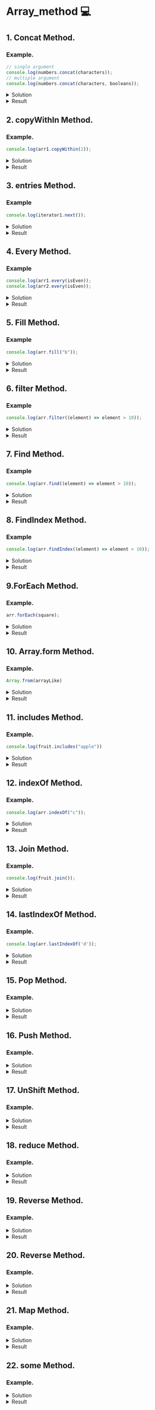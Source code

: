 # Array_method :computer:
## 1. Concat Method.
### Example.

```js
// single argument
console.log(numbers.concat(characters));
// multiple argument
console.log(numbers.concat(characters, booleans));

```
 
<details><summary>Solution</summary>
 
```js
 
  const num1 = [1, 2, 3];
    const num2 = [4, 5, 6];
    const num3 = [7, 8, 9];
    document.write(num1.concat(num2) + "<br>"); // single argument
    document.write(num1.concat(num2, num3) + "<br>"); // multiple argument
```
 </details> 
<details><summary>Result</summary>
 
```js
 [1,2,3,"a","b","c"]
[1,2,3,"a","b","c",true,false]
  
```
 </details> 

## 2. copyWithIn Method.
### Example.

```js
console.log(arr1.copyWithin(2));
```
 
<details><summary>Solution</summary>
 
```js
 
const arr1 = ['a', 'b', 'c', 'd', 'e', 1, 2, 3];
const arr2 = ['a', 'b', 'c', 'd', 'e', 1, 2, 3];
const arr3 = ['a', 'b', 'c', 'd', 'e', 1, 2, 3];

// copy elements from index 0 to last index to index 2
console.log(arr1.copyWithin(2));
// copy elements from index 4 to last index to index 2
console.log(arr2.copyWithin(2, 4));
```
 </details> 
<details><summary>Result</summary>
 
```js
["a","b","a","b","c","d","e",1]
["a","b","e",1,2,3,2,3]
  
```
 </details> 
 
## 3. entries Method.
### Example
```js 
console.log(iterator1.next());
```
<details><summary>Solution</summary>
 
```js
const arr = ["a", "b", "c", "d", "e"];
const iterator1 = arr.entries();
console.log(iterator1.next());
console.log(iterator1.next().value);
console.log(iterator1.next().value);

```
 </details> 
<details><summary>Result</summary>
 
```js
{"value":[0,"a"],"done":false}
[1,"b"]
[2,"c"]
  
```
 </details> 


## 4. Every Method.
### Example
```js 
console.log(arr1.every(isEven));
console.log(arr2.every(isEven));
```
<details><summary>Solution</summary>
 
```js
const arr1 = [1, 2, 3, 4, 5];
const arr2 = [22, 42, 86, 100, 4];

function isEven(num) {
  return num % 2 === 0;
}

console.log(arr1.every(isEven));
console.log(arr2.every(isEven));

```
 </details> 
<details><summary>Result</summary>
 
```js
false
true
  
```
 </details> 


## 5. Fill Method.
### Example
```js 
console.log(arr.fill("b"));
```
<details><summary>Solution</summary>
 
```js
const arr = ["a", "a", "a", "a", "a", "a", "a"];

// fill the whole array with "b"
console.log(arr.fill("b"));

```
 </details> 
<details><summary>Result</summary>
 
```js
["b","b","b","b","b","b","b"]  
```
 </details> 

## 6. filter Method.
### Example
```js 
console.log(arr.filter((element) => element > 10));
```
<details><summary>Solution</summary>
 
```js
const arr = [10, 12, 5, 15, 2, 32, 20, -5, 23];

console.log(arr.filter((element) => element > 10));

// array with only even numbers
console.log(arr.filter((element) => element % 2 === 0));
```
 </details> 
<details><summary>Result</summary>
 
```js
[12,15,32,20,23]
[10,12,2,32,20]

```
 </details> 

## 7. Find Method.
### Example
```js 
console.log(arr.find((element) => element > 10));
```
<details><summary>Solution</summary>
 
```js
const arr = [1, 10, 2, 25, 5, 15];
console.log(arr.find((element) => element > 10));
```
 </details> 
<details><summary>Result</summary>
 
```js
25

```
 </details> 


## 8. FindIndex Method.
### Example
```js 
console.log(arr.findIndex((element) => element > 10));
```
<details><summary>Solution</summary>
 
```js
const arr = [1, 10, 2, 25, 5, 15];
console.log(arr.findIndex((element) => element > 10));
```
 </details> 
<details><summary>Result</summary>
 
```js
3

```
 </details> 

## 9.ForEach Method.
### Example.

```js
arr.forEach(square);
```

<details><summary>Solution</summary>
 
```js
 const arr = [1, 2, 3, 4, 5];
var sum = 0;
function square(element) {
  sum += element * element;
}
arr.forEach(square);
console.log("sum = " + sum);
```
 </details> 
<details><summary>Result</summary>
 
```js
sum = 55 
```
 </details> 

## 10. Array.form Method.

### Example.

```js
Array.from(arrayLike)
```

<details><summary>Solution</summary>
 
```js
 const alphabets = "abcdefghijklmnopqrstuvwxyz";
const arr = Array.from(alphabets);
console.log(arr);
```
 </details> 
<details><summary>Result</summary>
 
```js
["a","b","c","d","e","f","g","h","i","j","k","l","m","n","o","p","q","r","s","t","u","v","w","x","y","z"]
```
 </details> 

## 11. includes Method.

### Example.

```js
console.log(fruit.includes("apple"))
```

<details><summary>Solution</summary>
 
```js
const alphabets = ["a", "b", "c", "d", "e"];
console.log(alphabets.includes("a"));
console.log(alphabets.includes("a", 1));
```
 </details> 
<details><summary>Result</summary>
 
```js
true
false
```
 </details> 

## 12. indexOf Method.

### Example.

```js
console.log(arr.indexOf("c"));
```

<details><summary>Solution</summary>
 
```js
const arr = ["a", "b", "c", "d", "e"];

console.log(arr.indexOf("c"));
```
 </details> 
<details><summary>Result</summary>
 
```js
 2
```
 </details> 

## 13. Join Method.
### Example.

```js
console.log(fruit.join());
```

<details><summary>Solution</summary>
 
```js
const fruit = ["mango", "banana", "apple", "orange", "watermelon"];

// default separator (,)
console.log(fruit.join());
// blank separator
console.log(fruit.join(''));
// custom separator
console.log(fruit.join('-'));
```
 </details> 
<details><summary>Result</summary>
 
```js
 mango,banana,apple,orange,watermelon
mangobananaappleorangewatermelon
mango-banana-apple-orange-watermelon
```
 </details> 

## 14. lastIndexOf Method.
### Example.

```js
console.log(arr.lastIndexOf('d'));

```

<details><summary>Solution</summary>
 
```js
const arr = ["b", "d", "i", "b", "d", "f", "i", "b", "d", "g", "i"];
// get the index of 'd'
console.log(arr.lastIndexOf('d'));
 
```
 </details> 
<details><summary>Result</summary>
 
```js
8
```
 </details> 

## 15. Pop Method.
### Example.

<details><summary>Solution</summary>
 
```js
const fruit = ["mango", "banana", "apple", "orange", "watermelon"];
 //it will remove one element from end of array
fruit.pop();
console.log(fruits);
fruit.pop();
console.log(fruits);
 
```
 </details> 
<details><summary>Result</summary>
 
```js
["mango", "banana", "apple", "orange"];
["mango", "banana", "apple"]
```
 </details> 

## 16. Push Method.
### Example.

<details><summary>Solution</summary>
 
```js
const fruit = ["mango", "banana"];

// this method add elements to the end of the array
fruit.push("apple");
console.log(fruit);
// you can add 2 new elements to the end
fruit.push("orange", "watermelon");
console.log(fruit); 
```
 </details> 
<details><summary>Result</summary>
 
```js
["mango", "banana", "apple"];
 ["mango", "banana", "apple", "orange" , "watermelon"]
```
 </details> 

## 17. UnShift Method.
### Example.

<details><summary>Solution</summary>
 
```js
const fruit = ["orange", "watermelon"];

// adding one  elements to the beginning of the array
fruit.unshift("apple");
console.log( fruit);
// adding 2 new elements to the beginning
fruit.shift("mango", "banana");
console.log( fruit);
```
 </details> 
<details><summary>Result</summary>
 
```js
["apple", "orange" , "watermelon"];
 ["mango", "banana", "apple", "orange" , "watermelon"]
```
 </details> 

## 18. reduce Method.
### Example.

<details><summary>Solution</summary>
 
```js
const num = [1, 2, 3, 4, 5];

// sum of all elements
const sum = num.reduce((acc, curr) => acc + curr);
console.log(sum);
```
 </details> 
<details><summary>Result</summary>
 
```js
15
```
 </details> 

## 19. Reverse  Method.
### Example.

<details><summary>Solution</summary>
 
```js
const num = [1, 2, 3, 4, 5];
console.log(num.reverse());
```
 </details> 
<details><summary>Result</summary>
 
```js
[5,4,3,2,1]

```
</details> 

## 20. Reverse  Method.
### Example.

<details><summary>Solution</summary>
 
```js
const num = [1, 2, 3, 4, 5];
console.log(num.reverse());
```
 </details> 
<details><summary>Result</summary>
 
```js
[5,4,3,2,1]

```
</details> 

## 21. Map  Method.
### Example.

<details><summary>Solution</summary>
 
```js
const num = [1, 2, 3, 4, 5];
const result= num.map((num) => (
num*2
 ));
 console.log(result)
```
 </details> 
<details><summary>Result</summary>
 
```js
[2,4,6,8.10]

```
</details> 

## 22. some  Method.
### Example.

<details><summary>Solution</summary>
 
```js
const num = [1, 2, 3, 4, 5];
const result= num.some((num) => num>2)
 console.log(result)
```
 </details> 
<details><summary>Result</summary>
 
```js
True

```
</details> 


